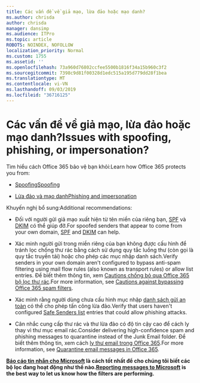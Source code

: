 ```yaml
---
title: Các vấn đề về giả mạo, lừa đảo hoặc mạo danh?
ms.author: chrisda
author: chrisda
manager: dansimp
ms.audience: ITPro
ms.topic: article
ROBOTS: NOINDEX, NOFOLLOW
localization_priority: Normal
ms.custom: 1755
ms.assetid: ''
ms.openlocfilehash: 73a960d76802ccfee5500b1816f34a15b960c3f2
ms.sourcegitcommit: 7398c9d81f00328d1edc515a195d779dd28f1bea
ms.translationtype: MT
ms.contentlocale: vi-VN
ms.lasthandoff: 09/03/2019
ms.locfileid: "36716125"
---
```

# <a name="issues-with-spoofing-phishing-or-impersonation"></a><span data-ttu-id="a852b-102">Các vấn đề về giả mạo, lừa đảo hoặc mạo danh?</span><span class="sxs-lookup"><span data-stu-id="a852b-102">Issues with spoofing, phishing, or impersonation?</span></span>

<span data-ttu-id="a852b-103">Tìm hiểu cách Office 365 bảo vệ bạn khỏi:</span><span class="sxs-lookup"><span data-stu-id="a852b-103">Learn how Office 365 protects you from:</span></span>

- [<span data-ttu-id="a852b-104">Spoofing</span><span class="sxs-lookup"><span data-stu-id="a852b-104">Spoofing</span></span>](https://docs.microsoft.com/office365/securitycompliance/anti-spoofing-protection)

- [<span data-ttu-id="a852b-105">Lừa đảo và mạo danh</span><span class="sxs-lookup"><span data-stu-id="a852b-105">Phishing and impersonation</span></span>](https://docs.microsoft.com/office365/securitycompliance/atp-anti-phishing)

<span data-ttu-id="a852b-106">Khuyến nghị bổ sung:</span><span class="sxs-lookup"><span data-stu-id="a852b-106">Additional recommendations:</span></span>

- <span data-ttu-id="a852b-107">Đối với người gửi giả mạo xuất hiện từ tên miền của riêng bạn, [SPF](https://docs.microsoft.com/office365/securitycompliance/set-up-spf-in-office-365-to-help-prevent-spoofing) và [DKIM](https://docs.microsoft.com/office365/securitycompliance/use-dkim-to-validate-outbound-email) có thể giúp đỡ.</span><span class="sxs-lookup"><span data-stu-id="a852b-107">For spoofed senders that appear to come from your own domain, [SPF](https://docs.microsoft.com/office365/securitycompliance/set-up-spf-in-office-365-to-help-prevent-spoofing) and [DKIM](https://docs.microsoft.com/office365/securitycompliance/use-dkim-to-validate-outbound-email) can help.</span></span>

- <span data-ttu-id="a852b-108">Xác minh người gửi trong miền riêng của bạn không được cấu hình để tránh lọc chống thư rác bằng cách sử dụng quy tắc luồng thư (còn gọi là quy tắc truyền tải) hoặc cho phép các mục nhập danh sách.</span><span class="sxs-lookup"><span data-stu-id="a852b-108">Verify senders in your own domain aren't configured to bypass anti-spam filtering using mail flow rules (also known as transport rules) or allow list entries.</span></span> <span data-ttu-id="a852b-109">Để biết thêm thông tin, xem [Cautions chống bỏ qua Office 365 bộ lọc thư rác](https://docs.microsoft.com/exchange/troubleshoot/antispam/cautions-against-bypassing-spam-filters).</span><span class="sxs-lookup"><span data-stu-id="a852b-109">For more information, see [Cautions against bypassing Office 365 spam filters](https://docs.microsoft.com/exchange/troubleshoot/antispam/cautions-against-bypassing-spam-filters).</span></span>

- <span data-ttu-id="a852b-110">Xác minh rằng người dùng chưa cấu hình mục nhập [danh sách gửi an toàn](https://support.office.com/article/BE1BAEA0-BEAB-4A30-B968-9004332336CE) có thể cho phép tấn công lừa đảo.</span><span class="sxs-lookup"><span data-stu-id="a852b-110">Verify that users haven't configured [Safe Senders list](https://support.office.com/article/BE1BAEA0-BEAB-4A30-B968-9004332336CE) entries that could allow phishing attacks.</span></span>

- <span data-ttu-id="a852b-111">Cân nhắc cung cấp thư rác và thư lừa đảo có độ tin cậy cao để cách ly thay vì thư mục email rác.</span><span class="sxs-lookup"><span data-stu-id="a852b-111">Consider delivering high-confidence spam and phishing messages to quarantine instead of the Junk Email folder.</span></span> <span data-ttu-id="a852b-112">Để biết thêm thông tin, xem cách [ly thư email trong Office 365](https://docs.microsoft.com/office365/securitycompliance/quarantine-email-messages).</span><span class="sxs-lookup"><span data-stu-id="a852b-112">For more information, see [Quarantine email messages in Office 365](https://docs.microsoft.com/office365/securitycompliance/quarantine-email-messages).</span></span>

<span data-ttu-id="a852b-113">**[Báo cáo tin nhắn cho Microsoft](https://support.office.com/article/b5caa9f1-cdf3-4443-af8c-ff724ea719d2) là cách tốt nhất để cho chúng tôi biết các bộ lọc đang hoạt động như thế nào.**</span><span class="sxs-lookup"><span data-stu-id="a852b-113">**[Reporting messages to Microsoft](https://support.office.com/article/b5caa9f1-cdf3-4443-af8c-ff724ea719d2) is the best way to let us know how the filters are performing.**</span></span>
